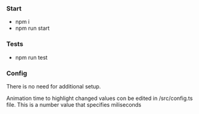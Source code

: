### Start
- npm i
- npm run start

### Tests
- npm run test

### Config
There is no need for additional setup.

Animation time to highlight changed values con be edited in /src/config.ts file. This is a number value that specifies miliseconds